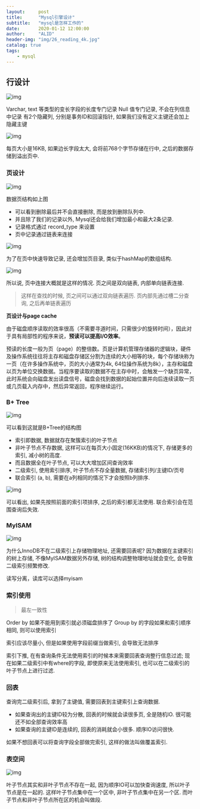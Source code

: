 ```yaml
---
layout:     post
title:      "Mysql引擎设计"
subtitle:   "mysql是怎样工作的"
date:       2020-01-12 12:00:00
author:     "ALID"
header-img: "img/26_reading_4k.jpg"
catalog: true
tags:
    - mysql
---
```


## 行设计
![img](/img/in-post/post-mysql/mysql_line.png)

Varchar, text 等类型的变长字段的长度专门记录
Null 值专门记录, 不会在列信息中记录
有2个隐藏列, 分别是事务ID和回滚指针, 如果我们没有定义主键还会加上隐藏主键


![img](/img/in-post/post-mysql/mysql_overflow.png)

每页大小是16KB, 如果边长字段太大, 会将前768个字节存储在行中, 之后的数据存储到溢出页中.

### 页设计

![img](/img/in-post/post-mysql/mysql_page.png)

数据页结构如上图
- 可以看到删除最后并不会直接删除, 而是放到删除队列中. 
- 并且除了我们的记录以外, Mysql还会给我们增加最小和最大2条记录.
- 记录格式通过 record_type 来设置
- 页中记录通过链表来连接

![img](/img/in-post/post-mysql/mysql_group.png)

为了在页中快速导致记录, 还会增加页目录, 类似于hashMap的数组结构.

![img](/img/in-post/post-mysql/mysql_link.png)

所以说, 页中连接大概就是这样的情况. 页之间是双向链表, 内部单向链表连接.

> 这样在查找的时候, 页之间可以通过双向链表遍历. 页内部先通过槽二分查询, 之后再单链表遍历  


**页设计与page cache**

由于磁盘顺序读取的效率很高（不需要寻道时间，只需很少的旋转时间），因此对于具有局部性的程序来说，**预读可以提高I/O效率**。

预读的长度一般为页（page）的整倍数。页是计算机管理存储器的逻辑块，硬件及操作系统往往将主存和磁盘存储区分割为连续的大小相等的块，每个存储块称为一页（在许多操作系统中，页的大小通常为4k, 64位操作系统为8k），主存和磁盘以页为单位交换数据。当程序要读取的数据不在主存中时，会触发一个缺页异常，此时系统会向磁盘发出读盘信号，磁盘会找到数据的起始位置并向后连续读取一页或几页载入内存中，然后异常返回，程序继续运行。


### B+ Tree

![img](/img/in-post/post-mysql/mysql_bTree.png)

可以看到这就是B+Tree的结构图
- 索引即数据, 数据就存在聚簇索引的叶子节点
- 非叶子节点不存数据, 这样可以在每页大小固定(16KKB)的情况下, 存储更多的索引, 减小树的高度.
- 而且数据全在叶子节点, 可以大大增加区间查询效率
- 二级索引, 使用索引排序, 叶子节点不存全量数据, 存储索引列/主键ID/页号
- 联合索引 (a, b), 需要在a列相同的情况下才会按照b列排序.

![img](/img/in-post/post-mysql/mysql_leftmost_prefix.png)

可以看出, 如果先按照前面的索引项排序, 之后的索引都无法使用. 联合索引会在范围查询后失效.


### MyISAM

![img](/img/in-post/post-mysql/mysql_myISAM.png)

为什么InnoDB不在二级索引上存储物理地址, 还需要回表呢?
因为数据在主键索引的树上存储, 不像MyISAM数据另外存储, 树的结构调整物理地址就会变化, 会导致二级索引频繁修改.

读写分离，读库可以选择myisam

### 索引使用

> 最左一致性  

Order by 如果不能用到索引就必须磁盘排序了
Group by 的字段如果和索引顺序相同, 则可以使用索引

索引应该尽量小, 但是如果使用字段前缀当做索引, 会导致无法排序

索引下推, 在有查询条件无法使用索引的时候本来需要回表查询整行信息过滤; 现在如果二级索引中有where的字段, 即使原来无法使用索引, 也可以在二级索引的叶子节点上进行过滤.

### 回表

查询完二级索引后, 拿到了主键值, 需要回表到主键索引上查询数据.

- 如果查询出的主键ID较为分散, 回表的时候就会读很多页, 全是随机IO. 很可能还不如全部查询效率高
- 如果查询的主键ID是连续的, 回表的消耗就会小很多. 顺序IO访问很快.

如果不想回表可以将查询字段全部做完索引, 这样的做法叫做覆盖索引. 

### 表空间

![img](/img/in-post/post-mysql/mysql_spase.png)

叶子节点其实和非叶子节点不存在一起, 因为顺序IO可以加快查询速度, 所以叶子节点是在一起的. 这样叶子节点集中在一个区中, 非叶子节点集中在另一个区. 而叶子节点和非叶子节点所在区的机会叫做段.

